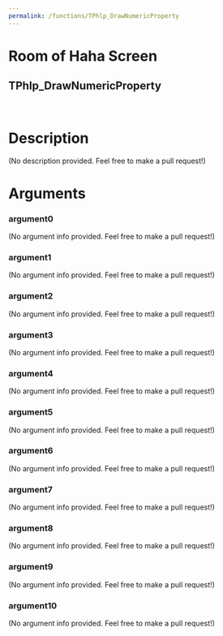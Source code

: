 ```yaml
---
permalink: /functions/TPhlp_DrawNumericProperty
---
```

# Room of Haha Screen  
## TPhlp_DrawNumericProperty  
&nbsp;  
# Description  
(No description provided. Feel free to make a pull request!) 
&nbsp;  
# Arguments
### argument0
(No argument info provided. Feel free to make a pull request!)
&nbsp;  
### argument1
(No argument info provided. Feel free to make a pull request!)
&nbsp;  
### argument2
(No argument info provided. Feel free to make a pull request!)
&nbsp;  
### argument3
(No argument info provided. Feel free to make a pull request!)
&nbsp;  
### argument4
(No argument info provided. Feel free to make a pull request!)
&nbsp;  
### argument5
(No argument info provided. Feel free to make a pull request!)
&nbsp;  
### argument6
(No argument info provided. Feel free to make a pull request!)
&nbsp;  
### argument7
(No argument info provided. Feel free to make a pull request!)
&nbsp;  
### argument8
(No argument info provided. Feel free to make a pull request!)
&nbsp;  
### argument9
(No argument info provided. Feel free to make a pull request!)
&nbsp;  
### argument10
(No argument info provided. Feel free to make a pull request!)
&nbsp;  



